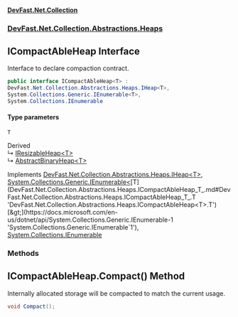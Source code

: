 #### [DevFast.Net.Collection](index.md 'index')
### [DevFast.Net.Collection.Abstractions.Heaps](DevFast.Net.Collection.Abstractions.Heaps.md 'DevFast.Net.Collection.Abstractions.Heaps')

## ICompactAbleHeap<T> Interface

Interface to declare compaction contract.

```csharp
public interface ICompactAbleHeap<T> :
DevFast.Net.Collection.Abstractions.Heaps.IHeap<T>,
System.Collections.Generic.IEnumerable<T>,
System.Collections.IEnumerable
```
#### Type parameters

<a name='DevFast.Net.Collection.Abstractions.Heaps.ICompactAbleHeap_T_.T'></a>

`T`

Derived  
&#8627; [IResizableHeap&lt;T&gt;](DevFast.Net.Collection.Abstractions.Heaps.IResizableHeap_T_.md 'DevFast.Net.Collection.Abstractions.Heaps.IResizableHeap<T>')  
&#8627; [AbstractBinaryHeap&lt;T&gt;](DevFast.Net.Collection.Implementations.Heaps.AbstractBinaryHeap_T_.md 'DevFast.Net.Collection.Implementations.Heaps.AbstractBinaryHeap<T>')

Implements [DevFast.Net.Collection.Abstractions.Heaps.IHeap&lt;](DevFast.Net.Collection.Abstractions.Heaps.IHeap_T_.md 'DevFast.Net.Collection.Abstractions.Heaps.IHeap<T>')[T](DevFast.Net.Collection.Abstractions.Heaps.ICompactAbleHeap_T_.md#DevFast.Net.Collection.Abstractions.Heaps.ICompactAbleHeap_T_.T 'DevFast.Net.Collection.Abstractions.Heaps.ICompactAbleHeap<T>.T')[&gt;](DevFast.Net.Collection.Abstractions.Heaps.IHeap_T_.md 'DevFast.Net.Collection.Abstractions.Heaps.IHeap<T>'), [System.Collections.Generic.IEnumerable&lt;](https://docs.microsoft.com/en-us/dotnet/api/System.Collections.Generic.IEnumerable-1 'System.Collections.Generic.IEnumerable`1')[T](DevFast.Net.Collection.Abstractions.Heaps.ICompactAbleHeap_T_.md#DevFast.Net.Collection.Abstractions.Heaps.ICompactAbleHeap_T_.T 'DevFast.Net.Collection.Abstractions.Heaps.ICompactAbleHeap<T>.T')[&gt;](https://docs.microsoft.com/en-us/dotnet/api/System.Collections.Generic.IEnumerable-1 'System.Collections.Generic.IEnumerable`1'), [System.Collections.IEnumerable](https://docs.microsoft.com/en-us/dotnet/api/System.Collections.IEnumerable 'System.Collections.IEnumerable')
### Methods

<a name='DevFast.Net.Collection.Abstractions.Heaps.ICompactAbleHeap_T_.Compact()'></a>

## ICompactAbleHeap<T>.Compact() Method

Internally allocated storage will be compacted to match the current usage.

```csharp
void Compact();
```